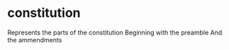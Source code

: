 # constitution
Represents the parts of the constitution
Beginning with the preamble
And the ammendments
